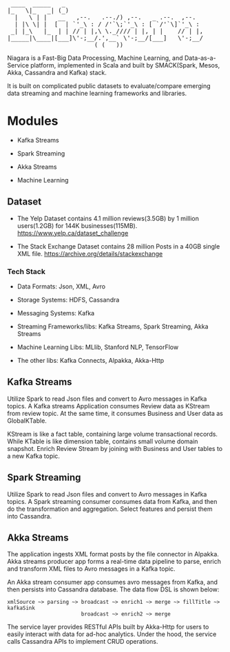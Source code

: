 <pre>
 ____  _____   _
|_   \|_   _| (_)
  |   \ | |   __   ,--.   .--./) ,--.   _ .--.  ,--.
  | |\ \| |  [  | `'_\ : / /'`\;`'_\ : [ `/'`\]`'_\ :
 _| |_\   |_  | | // | |,\ \._//// | |, | |    // | |,
|_____|\____|[___]\'-;__/.',__` \'-;__/[___]   \'-;__/
                        ( ( __))
</pre>

Niagara is a Fast-Big Data Processing, Machine Learning, and Data-as-a-Service platform, implemented in Scala and built
by SMACK(Spark, Mesos, Akka, Cassandra and Kafka) stack.

It is built on complicated public datasets to evaluate/compare emerging data streaming and machine learning frameworks and libraries.

# Modules

* Kafka Streams

* Spark Streaming

* Akka Streams

* Machine Learning


## Dataset

* The Yelp Dataset contains 4.1 million reviews(3.5GB) by 1 million users(1.2GB) for 144K businesses(115MB).
https://www.yelp.ca/dataset_challenge

* The Stack Exchange Dataset contains 28 million Posts in a 40GB single XML file.
https://archive.org/details/stackexchange

### Tech Stack

* Data Formats: Json, XML, Avro

* Storage Systems: HDFS, Cassandra

* Messaging Systems: Kafka

* Streaming Frameworks/libs: Kafka Streams, Spark Streaming, Akka Streams

* Machine Learning Libs: MLlib, Stanford NLP, TensorFlow

* The other libs: Kafka Connects, Alpakka, Akka-Http



## Kafka Streams

Utilize Spark to read Json files and convert to Avro messages in Kafka topics.
A Kafka streams Application consumes Review data as KStream from review topic.
At the same time, it consumes Business and User data as GlobalKTable.

KStream is like a fact table, containing large volume transactional records.
While KTable is like dimension table, contains small volume domain snapshot.
Enrich Review Stream by joining with Business and User tables to a new Kafka topic.


## Spark Streaming

Utilize Spark to read Json files and convert to Avro messages in Kafka topics.
A Spark streaming consumer consumes data from Kafka, and then do the transformation and aggregation.
Select features and persist them into Cassandra.



## Akka Streams

The application ingests XML format posts by the file connector in Alpakka.
Akka streams producer app forms a real-time data pipeline to parse, enrich and transform XML files to Avro messages in a Kafka topic.

An Akka stream consumer app consumes avro messages from Kafka, and then persists into Cassandra database.
The data flow DSL is shown below:

```
xmlSource ~> parsing ~> broadcast ~> enrich1 ~> merge ~> fillTitle ~> kafkaSink
                        broadcast ~> enrich2 ~> merge
```

The service layer provides RESTful APIs built by Akka-Http for users to easily interact with data for ad-hoc analytics.
Under the hood, the service calls Cassandra APIs to implement CRUD operations.
